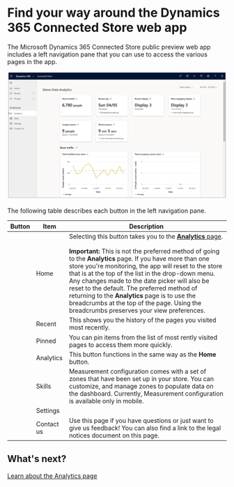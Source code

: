

# Find your way around the Dynamics 365 Connected Store web app

The Microsoft Dynamics 365 Connected Store public preview web app includes a left navigation pane that you can use to access the various pages in the app.

![Left navigation pane](media/navigation.PNG "Left navigation pane")

The following table describes each button in the left navigation pane.

|Button|Item|Description|
|-----|-----------------|-----------------------------------------------------------|
||Home|Selecting this button takes you to the [**Analytics** page](web-app-get-insights.md).<br><br>**Important:** This is not the preferred method of going to the **Analytics** page. If you have more than one store you're monitoring, the app will reset to the store that is at the top of the list in the drop-down menu. Any changes made to the date picker will also be reset to the default. The preferred method of returning to the **Analytics** page is to use the breadcrumbs at the top of the page. Using the breadcrumbs preserves your view preferences.|
||Recent|This shows you the history of the pages you visited most recently.|
||Pinned|You can pin items from the list of most rently visited pages to access them more quickly.|
||Analytics|This button functions in the same way as the **Home** button.|
||Skills|Measurement configuration comes with a set of zones that have been set up in your store. You can customize, and manage zones to populate data on the dashboard. Currently, Measurement configuration is available only in mobile.|
||Settings||
||Contact us|Use this page if you have questions or just want to give us feedback! You can also find a link to the legal notices document on this page.| 

## What's next?

[Learn about the Analytics page](web-app-get-insights.md)
